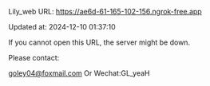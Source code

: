 Lily_web URL: https://ae6d-61-165-102-156.ngrok-free.app

Updated at: 2024-12-10 01:37:10

If you cannot open this URL, the server might be down.

Please contact: 

goley04@foxmail.com Or Wechat:GL_yeaH